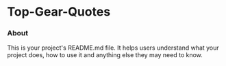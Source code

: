 Top-Gear-Quotes
===============

### About

This is your project's README.md file. It helps users understand what your
project does, how to use it and anything else they may need to know.
